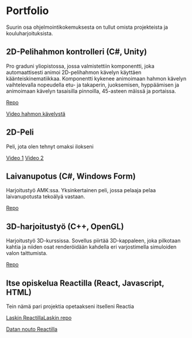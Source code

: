 # Portfolio

Suurin osa ohjelmointikokemuksesta on tullut omista projekteista ja kouluharjoituksista.

## 2D-Pelihahmon kontrolleri (C#, Unity)
Pro graduni yliopistossa, jossa valmistettiin komponentti, joka automaattisesti animoi 2D-pelihahmon kävelyn käyttäen käänteiskinematiikkaa. Komponentti kykenee animoimaan hahmon kävelyn vaihtelevalla nopeudella etu- ja takaperin, juoksemisen, hyppäämisen ja animoimaan kävelyn tasaisilla pinnoilla, 45-asteen mäissä ja portaissa.

[Repo](https://github.com/Tupo26/Unity_IK_HumanoidGaitAnimator)

[Video hahmon kävelystä](https://drive.google.com/file/d/15M-82gSnr5TOB5bxlwAscxhUuvbzct3X/view?usp=sharing)

## 2D-Peli
Peli, jota olen tehnyt omaksi ilokseni

[Video 1](https://drive.google.com/file/d/16vzFPRQmxaXre6UY0V_pm1-I9YIOU6Rm/view?usp=sharing)
[Video 2](https://drive.google.com/file/d/1vsyxqq3mQCbZAp_mp7dOLH8SfgK-0xIS/view?usp=sharing)

## Laivanupotus (C#, Windows Form)
Harjoitustyö AMK:ssa. Yksinkertainen peli, jossa pelaaja pelaa laivanupotusta tekoälyä vastaan.

[Repo](https://github.com/Tupo26/Laivanupotuspeli)

## 3D-harjoitustyö (C++, OpenGL)
Harjoitustyö 3D-kurssissa. Sovellus piirtää 3D-kappaleen, joka pilkotaan kahtia ja niiden osat renderöidään 
kahdella eri varjostimella simuloiden valon taittumista.

[Repo](https://github.com/Tupo26/3Dharjoitus)


## Itse opiskelua Reactilla (React, Javascript, HTML)

Tein nämä pari projektia opetaakseni itselleni Reactia

[Laskin Reactilla](https://tupo26.github.io/Reacti-Laskin/)[Laskin repo](https://github.com/Tupo26/React_Calculator)

[Datan nouto Reactilla](https://github.com/Tupo26/React_datafetch)
